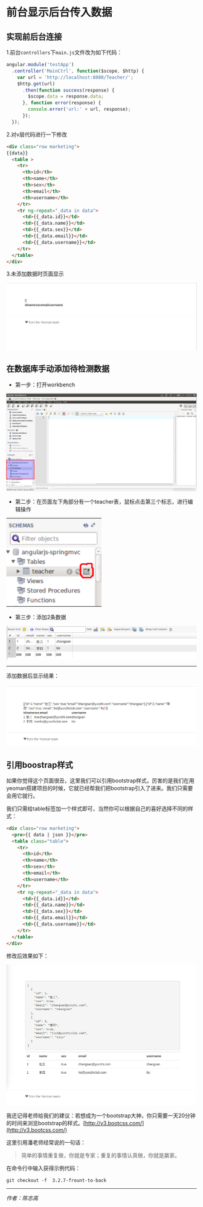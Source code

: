 # 前台显示后台传入数据


## 实现前后台连接


1.前台```controllers```下```main.js```文件改为如下代码：

```js
angular.module('testApp')
  .controller('MainCtrl', function($scope, $http) {
    var url = 'http://localhost:8080/Teacher/';
    $http.get(url)
      .then(function success(response) {
        $scope.data = response.data;
      }, function error(response) {
        console.error('url:' + url, response);
      });
  });
```
2.对v层代码进行一下修改
```html
<div class="row marketing">
{{data}}
  <table >
    <tr>
      <th>id</th>
      <th>name</th>
      <th>sex</th>
      <th>email</th>
      <th>username</th>
    </tr>
    <tr ng-repeat="_data in data">
      <td>{{_data.id}}</td>
      <td>{{_data.name}}</td>
      <td>{{_data.sex}}</td>
      <td>{{_data.email}}</td>
      <td>{{_data.username}}</td>
    </tr>
  </table>
</div>

```
3.未添加数据时页面显示

![](image/2.png)


## 在数据库手动添加待检测数据


- 第一步：打开workbench

![](image/3.png)

- 第二步：在页面左下角部分有一个teacher表，鼠标点击第三个标志，进行编辑操作

![](image/1.png) 


- 第三步：添加2条数据

![](image/4.png) 

---



添加数据后显示结果：

![](image/9.png)


## 引用boostrap样式

如果你觉得这个页面很丑，这里我们可以引用bootstrap样式，厉害的是我们在用yeoman搭建项目的时候，它就已经帮我们把bootstrap引入了进来。我们只需要会用它就行。

我们只需给table标签加一个样式即可，当然你可以根据自己的喜好选择不同的样式：

```html
<div class="row marketing">
  <pre>{{ data | json }}</pre>
  <table class="table">
    <tr>
      <th>id</th>
      <th>name</th>
      <th>sex</th>
      <th>email</th>
      <th>username</th>
    </tr>
    <tr ng-repeat="_data in data">
      <td>{{_data.id}}</td>
      <td>{{_data.name}}</td>
      <td>{{_data.sex}}</td>
      <td>{{_data.email}}</td>
      <td>{{_data.username}}</td>
    </tr>
  </table>
</div>
```

修改后效果如下：

![](image/10.png) 


我还记得老师给我们的建议：若想成为一个bootstrap大神，你只需要一天20分钟的时间来浏览bootstrap的样式。[http://v3.bootcss.com/](http://v3.bootcss.com/) 

这里引用潘老师经常说的一句话：

>简单的事情重复做，你就是专家；重复的事情认真做，你就是赢家。


在命令行中输入获得示例代码：
```git
git checkout -f  3.2.7-frount-to-back
```

---
*作者：陈志高*


